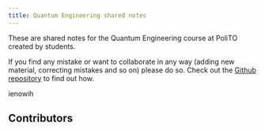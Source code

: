 ```yaml
---
title: Quantum Engineering shared notes
---
```

These are shared notes for the Quantum Engineering course at PoliTO created by students.

If you find any mistake or want to collaborate in any way (adding new material, correcting mistakes and so on) please do so. Check out the [Github repository](https://github.com/gamberoillecito/QuantumEngPolitoNotes) to find out how.

ienowih
## Contributors

